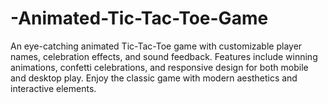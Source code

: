 # -Animated-Tic-Tac-Toe-Game
An eye-catching animated Tic-Tac-Toe game with customizable player names, celebration effects, and sound feedback. Features include winning animations, confetti celebrations, and responsive design for both mobile and desktop play. Enjoy the classic game with modern aesthetics and interactive elements.
